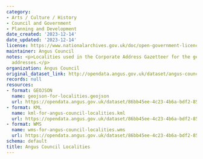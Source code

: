```yaml
---
category:
- Arts / Culture / History
- Council and Government
- Planning and Development
date_created: '2023-12-14'
date_updated: '2023-12-14'
license: https://www.nationalarchives.gov.uk/doc/open-government-licence/version/3/
maintainer: Angus Council
notes: <p>Localities used in the Corporate Address Gazetteer for the generation of
  addresses.</p>
organization: Angus Council
original_dataset_link: http://opendata.angus.gov.uk/dataset/angus-council-localities
records: null
resources:
- format: GEOJSON
  name: geojson-for-localities.geojson
  url: https://opendata.angus.gov.uk/dataset/86bb45ee-4c23-4b6a-bdf2-851c4232b351/resource/00e36624-ba31-4d87-8366-2518c4b33422/download/geojson-for-localities.geojson
- format: KML
  name: kml-for-angus-council-localities.kml
  url: https://opendata.angus.gov.uk/dataset/86bb45ee-4c23-4b6a-bdf2-851c4232b351/resource/54449c84-0108-4bf6-a2db-a6a97d9e6ecd/download/kml-for-angus-council-localities.kml
- format: WMS
  name: wms-for-angus-council-localities.wms
  url: https://opendata.angus.gov.uk/dataset/86bb45ee-4c23-4b6a-bdf2-851c4232b351/resource/9390c650-b8e7-49da-a807-f1f74825a3aa/download/wms-for-angus-council-localities.wms
schema: default
title: Angus Council Localities
---
```

